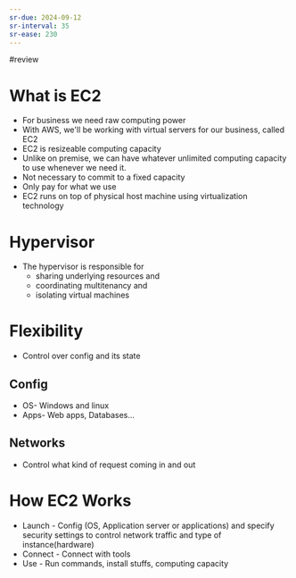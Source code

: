 ```yaml
---
sr-due: 2024-09-12
sr-interval: 35
sr-ease: 230
---
```


#review
# What is EC2
- For business we need raw computing power
- With AWS, we'll be working with virtual servers for our business, called EC2
- EC2 is resizeable computing capacity
- Unlike on premise, we can have whatever unlimited computing capacity to use whenever we need it. 
- Not necessary to commit to a fixed capacity
- Only pay for what we use
- EC2 runs on top of physical host machine using virtualization technology
# Hypervisor
- The hypervisor is responsible for 
	- sharing underlying resources and
	- coordinating multitenancy and
	- isolating virtual machines
# Flexibility
- Control over config and its state 
## Config
- OS- Windows and linux 
- Apps- Web apps, Databases...
## Networks
- Control what kind of request coming in and out
# How EC2 Works
- Launch - Config (OS, Application server or applications) and specify security settings to control network traffic and type of instance(hardware)
- Connect - Connect with tools
- Use - Run commands, install stuffs, computing capacity
